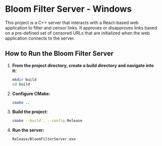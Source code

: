 
# Bloom Filter Server - Windows

This project is a C++ server that interacts with a React-based web application to filter and censor links. It approves or disapproves links based on a pre-defined set of censored URLs that are initialized when the web application connects to the server.

## How to Run the Bloom Filter Server

1. **From the project directory, create a build directory and navigate into it:**

    ```bash
    mkdir build
    cd build
    ```

2. **Configure CMake:**

    ```bash
    cmake ..
    ```

3. **Build the project:**

    ```bash
    cmake --build . --config Release
    ```

4. **Run the server:**

    ```bash
    Release/BloomFilterServer.exe
    ```
